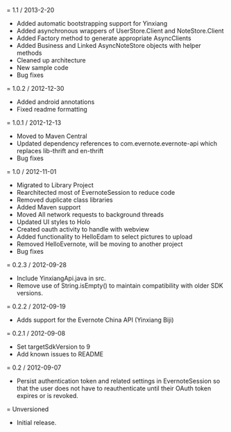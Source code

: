 = 1.1 / 2013-2-20

* Added automatic bootstrapping support for Yinxiang
* Added asynchronous wrappers of UserStore.Client and NoteStore.Client
* Added Factory method to generate appropriate AsyncClients
* Added Business and Linked AsyncNoteStore objects with helper methods
* Cleaned up architecture
* New sample code
* Bug fixes

= 1.0.2 / 2012-12-30

* Added android annotations
* Fixed readme formatting

= 1.0.1 / 2012-12-13

* Moved to Maven Central
* Updated dependency references to com.evernote.evernote-api which replaces lib-thrift and en-thrift
* Bug fixes

= 1.0 / 2012-11-01

* Migrated to Library Project
* Rearchitected most of EvernoteSession to reduce code
* Removed duplicate class libraries
* Added Maven support
* Moved All network requests to background threads
* Updated UI styles to Holo
* Created oauth activity to handle with webview
* Added functionality to HelloEdam to select pictures to upload
* Removed HelloEvernote, will be moving to another project
* Bug fixes

= 0.2.3 / 2012-09-28

* Include YinxiangApi.java in src.
* Remove use of String.isEmpty() to maintain compatibility with older SDK versions.

= 0.2.2 / 2012-09-19

* Adds support for the Evernote China API (Yinxiang Biji)

= 0.2.1 / 2012-09-08

* Set targetSdkVersion to 9
* Add known issues to README

= 0.2 / 2012-09-07

* Persist authentication token and related settings in EvernoteSession so that the
  user does not have to reauthenticate until their OAuth token expires or is
  revoked.

= Unversioned

* Initial release.
